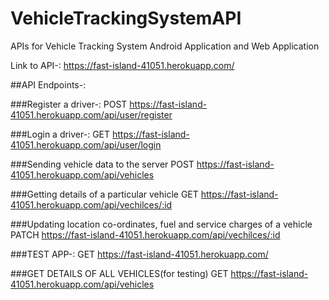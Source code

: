 # VehicleTrackingSystemAPI
APIs for Vehicle Tracking System Android Application and Web Application

Link to API-:
https://fast-island-41051.herokuapp.com/

##API Endpoints-:

###Register a driver-:
POST https://fast-island-41051.herokuapp.com/api/user/register

###Login a driver-:
GET https://fast-island-41051.herokuapp.com/api/user/login

###Sending vehicle data to the server
POST https://fast-island-41051.herokuapp.com/api/vehicles

###Getting details of a particular vehicle 
GET https://fast-island-41051.herokuapp.com/api/vechilces/:id

###Updating location co-ordinates, fuel and service charges of a vehicle
PATCH https://fast-island-41051.herokuapp.com/api/vechilces/:id

###TEST APP-:
GET https://fast-island-41051.herokuapp.com/

###GET DETAILS OF ALL VEHICLES(for testing)
GET https://fast-island-41051.herokuapp.com/api/vehicles





